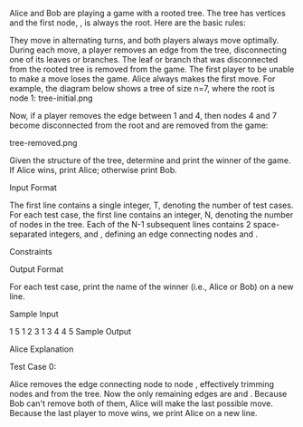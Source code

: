 Alice and Bob are playing a game with a rooted tree. The tree has  vertices and the first node, , is always the root. Here are the basic rules:

They move in alternating turns, and both players always move optimally.
During each move, a player removes an edge from the tree, disconnecting one of its leaves or branches. The leaf or branch that was disconnected from the rooted tree is removed from the game.
The first player to be unable to make a move loses the game.
Alice always makes the first move.
For example, the diagram below shows a tree of size n=7, where the root is node 1: tree-initial.png

Now, if a player removes the edge between 1 and 4, then nodes 4 and 7 become disconnected from the root and are removed from the game:

tree-removed.png

Given the structure of the tree, determine and print the winner of the game. If Alice wins, print Alice; otherwise print Bob.

Input Format

The first line contains a single integer, T, denoting the number of test cases. 
For each test case, the first line contains an integer, N, denoting the number of nodes in the tree. 
Each of the N-1 subsequent lines contains 2 space-separated integers,  and , defining an edge connecting nodes  and .

Constraints

Output Format

For each test case, print the name of the winner (i.e., Alice or Bob) on a new line.

Sample Input

1
5
1 2
3 1
3 4
4 5
Sample Output

Alice
Explanation

Test Case 0:

Alice removes the edge connecting node  to node , effectively trimming nodes  and  from the tree. Now the only remaining edges are  and . Because Bob can't remove both of them, Alice will make the last possible move. Because the last player to move wins, we print Alice on a new line.